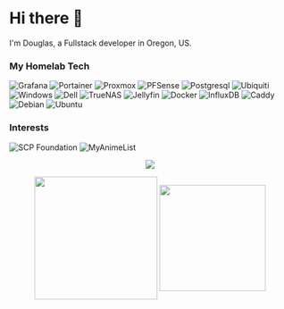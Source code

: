 <h1 align="left">Hi there 👋 </br></h1> 

I'm Douglas, a Fullstack developer in Oregon, US.

<!-- <h3>Things I work with</h3>
<p>
    <img alt="C#"" src="https://img.shields.io/badge/C%23-239120?style=flat-square&logo=c-sharp&logoColor=white" />
    <img alt="TypeScript"" src="https://img.shields.io/badge/TypeScript-007ACC?style=flat-square&logo=typescript&logoColor=white" />
    <img alt="JavaScript"" src="https://img.shields.io/badge/JavaScript-323330?style=flat-square&logo=javascript&logoColor=F7DF1E" />
    <img alt="Python"" src="https://img.shields.io/badge/Python-FFD43B?style=flat-square&logo=python&logoColor=blue" />
    <img alt="Lua"" src="https://img.shields.io/badge/Lua-2C2D72?style=flat-square&logo=lua&logoColor=white" />
    <img alt="DotNet"" src="https://img.shields.io/badge/.NET-512BD4?style=flat-square&logo=dotnet&logoColor=white" />
    <img alt="Vuetify"" src="https://img.shields.io/badge/Vuetify-1867C0?style=flat-square&logo=vuetify&logoColor=white" />
    <img alt="Quasar"" src="https://img.shields.io/badge/Quasar-1976D2?style=flat-square&logo=quasar&logoColor=white" />
    <img alt="Vue"" src="https://img.shields.io/badge/Vue.js-35495E?style=flat-square&logo=vuedotjs&logoColor=4FC08D" />
    <img alt="Unity"" src="https://img.shields.io/badge/Unity-100000?style=flat-square&logo=unity&logoColor=white" />
    <img alt="SASS"" src="https://img.shields.io/badge/Sass-CC6699?style=flat-square&logo=sass&logoColor=white" />
    <img alt="React"" src="https://img.shields.io/badge/React-20232A?style=flat-square&logo=react&logoColor=61DAFB" />
    <img alt="Open Street Map"" src="https://img.shields.io/badge/OpenStreetMap-7EBC6F?style=flat-square&logo=OpenStreetMap&logoColor=white" />
    <img alt="GitKraken"" src="https://img.shields.io/badge/GitKraken-179287?style=flat-square&logo=GitKraken&logoColor=white" />
    <img alt="Visual Studio"" src="https://img.shields.io/static/v1?style=flat-square&message=Visual+Studio&color=5C2D91&logo=Visual+Studio&logoColor=FFFFFF&label=" />
    <img alt="Visual Studio Code"" src="https://img.shields.io/static/v1?style=flat-square&message=Visual+Studio+Code&color=007ACC&logo=Visual+Studio+Code&logoColor=FFFFFF&label=" />
    <img alt="KeePassXC"" src="https://img.shields.io/static/v1?style=flat-square&message=KeePassXC&color=6CAC4D&logo=KeePassXC&logoColor=FFFFFF&label=" />
    <img alt="Bitwarden"" src="https://img.shields.io/static/v1?style=flat-square&message=Bitwarden&color=175DDC&logo=Bitwarden&logoColor=FFFFFF&label=" />
    <img alt="Obsidian"" src="https://img.shields.io/static/v1?style=flat-square&message=Obsidian&color=483699&logo=Obsidian&logoColor=FFFFFF&label=" />
    <img alt="AngularJS"" src="https://img.shields.io/badge/AngularJS-E23237?style=flat-square&logo=angularjs&logoColor=white" />
    <img alt="Postgresql"" src="https://img.shields.io/badge/PostgreSQL-316192?style=flat-square&logo=postgresql&logoColor=white" />
    <img alt="SQLite"" src="https://img.shields.io/badge/SQLite-07405E?style=flat-square&logo=sqlite&logoColor=white" />
    <img alt="MySQL"" src="https://img.shields.io/badge/MySQL-005C84?style=flat-square&logo=mysql&logoColor=white" />
    <img alt="InfluxDb"" src="https://img.shields.io/badge/InfluxDB-22ADF6?style=flat-square&logo=InfluxDB&logoColor=white" />
    <img alt="MSSQL"" src="https://img.shields.io/badge/Microsoft_SQL_Server-CC2927?style=flat-square&logo=microsoft-sql-server&logoColor=white" />
    <img alt="Redis"" src="https://img.shields.io/static/v1?style=flat-square&message=Redis&color=DC382D&logo=Redis&logoColor=FFFFFF&label=" />
    <img alt="Insomnia"" src="https://img.shields.io/badge/Insomnia-5849be?style=flat-square&logo=Insomnia&logoColor=white" />
    <img alt="NPM"" src="https://img.shields.io/static/v1?style=flat-square&message=npm&color=CB3837&logo=npm&logoColor=FFFFFF&label=" />
    <img alt="ESLint"" src="https://img.shields.io/static/v1?style=flat-square&message=ESLint&color=4B32C3&logo=ESLint&logoColor=FFFFFF&label=" />
    <img alt="Mapbox"" src="https://img.shields.io/static/v1?style=flat-square&message=Mapbox&color=000000&logo=Mapbox&logoColor=FFFFFF&label=" />
</p>

<p>
    <img alt="Firefox"" src="https://img.shields.io/badge/Firefox-aa054a?style=flat-square&logo=Firefox&logoColor=ffde3c" />
    <img alt="GIMP"" src="https://img.shields.io/badge/gimp-5C5543?style=flat-square&logo=gimp&logoColor=white" />
    <img alt="Blender"" src="https://img.shields.io/badge/blender-323330.svg?style=flat-square&logo=blender&logoColor=white" />
    <img alt="KDE"" src="https://img.shields.io/static/v1?style=flat-square&message=KDE&color=1D99F3&logo=KDE&logoColor=FFFFFF&label=" />
    <img alt="DrawIO"" src="https://img.shields.io/static/v1?style=flat-square&message=diagrams.net&color=df6c0c&logo=diagrams.net&logoColor=FFFFFF&label=" />
</p> -->


<h3>My Homelab Tech</h3>
<p>
    <img alt="Grafana"" src="https://img.shields.io/static/v1?style=flat-square&message=Grafana&color=1a1b1f&logo=Grafana&logoColor=f16524&label=" />  
    <img alt="Portainer"" src="https://img.shields.io/static/v1?style=flat-square&message=Portainer&color=222222&logo=Portainer&logoColor=13BEF9&label=" />
    <img alt="Proxmox"" src="https://img.shields.io/static/v1?style=flat-square&message=Proxmox&color=222d3d&logo=Proxmox&logoColor=E57000&label=" />
    <img alt="PFSense"" src="https://img.shields.io/static/v1?style=flat-square&message=pfSense&color=1e578b&logo=pfSense&logoColor=FFFFFF&label=" />
    <img alt="Postgresql"" src="https://img.shields.io/badge/PostgreSQL-316192?style=flat-square&logo=postgresql&logoColor=white" />
    <img alt="Ubiquiti"" src="https://img.shields.io/static/v1?style=flat-square&message=Ubiquiti&color=0559C9&logo=Ubiquiti&logoColor=FFFFFF&label=" />
    <img alt="Windows"" src="https://img.shields.io/static/v1?style=flat-square&message=Windows&color=0078D6&logo=Windows&logoColor=FFFFFF&label=" />
    <img alt="Dell"" src="https://img.shields.io/static/v1?style=flat-square&message=Dell&color=007DB8&logo=Dell&logoColor=FFFFFF&label=" />
    <img alt="TrueNAS"" src="https://img.shields.io/static/v1?style=flat-square&message=TrueNAS&color=0095D5&logo=TrueNAS&logoColor=FFFFFF&label=" />
    <img alt="Jellyfin"" src="https://img.shields.io/static/v1?style=flat-square&message=Jellyfin&color=00A4DC&logo=Jellyfin&logoColor=FFFFFF&label=" />
    <img alt="Docker"" src="https://img.shields.io/static/v1?style=flat-square&message=Docker&color=2496ED&logo=Docker&logoColor=FFFFFF&label=" />
    <img alt="InfluxDB"" src="https://img.shields.io/static/v1?style=flat-square&message=InfluxDB&color=22ADF6&logo=InfluxDB&logoColor=FFFFFF&label=" />
    <img alt="Caddy"" src="https://img.shields.io/static/v1?style=flat-square&message=Caddy&color=5aa3dc&logo=Caddy&logoColor=FFFFFF&label=" />
    <img alt="Debian"" src="https://img.shields.io/static/v1?style=flat-square&message=Debian&color=a80030&logo=Debian&logoColor=FFFFFF&label=" />
    <img alt="Ubuntu"" src="https://img.shields.io/static/v1?style=flat-square&message=Ubuntu&color=5a193d&logo=Ubuntu&logoColor=e95420&label=" />   
</p>


<h3>Interests</h3>
<p>
    <img alt="SCP Foundation"" src="https://img.shields.io/static/v1?style=flat-square&message=SCP+Foundation&color=222222&logo=SCP+Foundation&logoColor=FFFFFF&label=" />
    <img alt="MyAnimeList"" src="https://img.shields.io/static/v1?style=flat-square&message=MyAnimeList&color=2E51A2&logo=MyAnimeList&logoColor=FFFFFF&label=" />
</p>

<p align="center">
  <a href="https://www.linkedin.com/in/douglas-gaskell">
    <img src="https://img.shields.io/static/v1?message=LinkedIn&style=flat-square&logo=linkedin&color=blue&labelColor=blue&label=%20">
  </a>
</p>

<p align="center">
<img height="220px" src="https://github-readme-stats-hsx0of46r-douglasg14b.vercel.app/api/top-langs/?username=douglasg14b&langs_count=10&layout=compact&theme=vision-friendly-dark" align = "center"/>
<img height="190px" src="https://github-readme-stats-hsx0of46r-douglasg14b.vercel.app/api?username=douglasg14b&theme=vision-friendly-dark&show_icons=true&count_private=true&include_all_commits=true" align = "center"/>
</p>


<!--[![Top Langs](https://github-readme-stats-hsx0of46r-douglasg14b.vercel.app/api/top-langs/?username=douglasg14b&langs_count=10&layout=compact&theme=vision-friendly-dark)](https://github.com/douglasg14b/github-readme-stats)
![Douglasg14b's github stats](https://github-readme-stats-hsx0of46r-douglasg14b.vercel.app/api?username=douglasg14b&theme=vision-friendly-dark&show_icons=true&count_private=true)
-->
<!--
**douglasg14b/douglasg14b** is a ✨ _special_ ✨ repository because its `README.md` (this file) appears on your GitHub profile.

Here are some ideas to get you started:

- 🔭 I’m currently working on ...
- 🌱 I’m currently learning ...
- 👯 I’m looking to collaborate on ...
- 🤔 I’m looking for help with ...
- 💬 Ask me about ...
- 📫 How to reach me: ...
- 😄 Pronouns: ...
- ⚡ Fun fact: ...
-->
